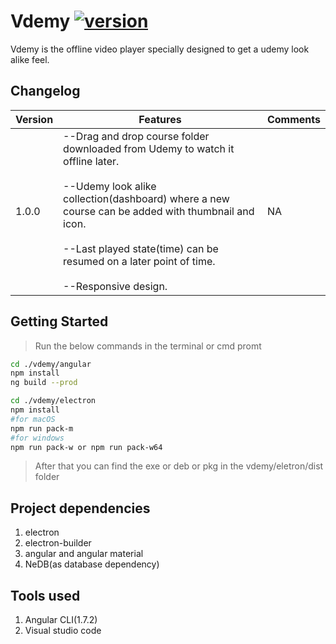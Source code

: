 # Vdemy [![version](https://img.shields.io/badge/latest-v1.0.0-blue.svg)](https://github.com/salilvnair/vdemy/releases)

Vdemy is the offline video player specially designed to get a udemy look alike feel.

## Changelog

| Version          | Features                                                                                         | Comments     |
|------------------|--------------------------------------------------------------------------------------------------|--------------|
|   1.0.0          |--Drag and drop course folder downloaded from Udemy to watch it offline later.<br><br>--Udemy look alike collection(dashboard) where a new course can be added with thumbnail and icon.<br><br>--Last played state(time) can be resumed on a later point of time.<br><br>--Responsive design.                                                                      |NA

## Getting Started
> Run the below commands in the terminal or cmd promt
``` bash
cd ./vdemy/angular
npm install
ng build --prod

cd ./vdemy/electron
npm install
#for macOS
npm run pack-m  
#for windows
npm run pack-w or npm run pack-w64

```
> After that you can find the exe or deb or pkg in the vdemy/eletron/dist folder

## Project dependencies
1. electron
2. electron-builder
2. angular and angular material
3. NeDB(as database dependency)

## Tools used
1.  Angular CLI(1.7.2)
2.  Visual studio code
